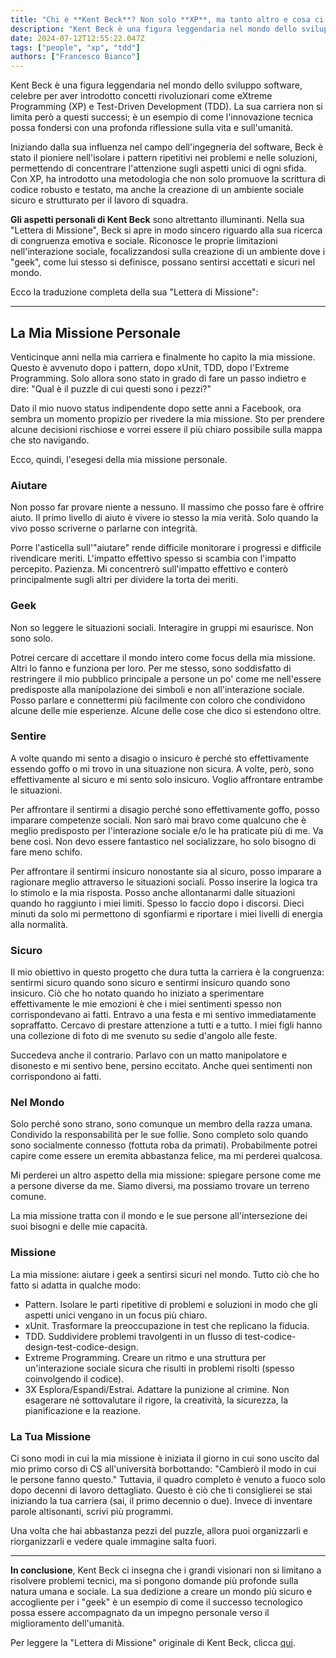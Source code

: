 ```yaml
---
title: "Chi è **Kent Beck**? Non solo **XP**, ma tanto altro e cosa ci insegna"
description: "Kent Beck è una figura leggendaria nel mondo dello sviluppo software, celebre per aver introdotto concetti rivoluzionari come eXtreme Programming (XP) e Test-Driven Development (TDD)."
date: 2024-07-12T12:55:22.047Z
tags: ["people", "xp", "tdd"]
authors: ["Francesco Bianco"]
---
```


Kent Beck è una figura leggendaria nel mondo dello sviluppo software, celebre per aver introdotto concetti rivoluzionari come eXtreme Programming (XP) e Test-Driven Development (TDD). La sua carriera non si limita però a questi successi; è un esempio di come l'innovazione tecnica possa fondersi con una profonda riflessione sulla vita e sull'umanità.

Iniziando dalla sua influenza nel campo dell'ingegneria del software, Beck è stato il pioniere nell'isolare i pattern ripetitivi nei problemi e nelle soluzioni, permettendo di concentrare l'attenzione sugli aspetti unici di ogni sfida. Con XP, ha introdotto una metodologia che non solo promuove la scrittura di codice robusto e testato, ma anche la creazione di un ambiente sociale sicuro e strutturato per il lavoro di squadra.

**Gli aspetti personali di Kent Beck** sono altrettanto illuminanti. Nella sua "Lettera di Missione", Beck si apre in modo sincero riguardo alla sua ricerca di congruenza emotiva e sociale. Riconosce le proprie limitazioni nell'interazione sociale, focalizzandosi sulla creazione di un ambiente dove i "geek", come lui stesso si definisce, possano sentirsi accettati e sicuri nel mondo.

Ecco la traduzione completa della sua "Lettera di Missione":

---

## La Mia Missione Personale

Venticinque anni nella mia carriera e finalmente ho capito la mia missione. Questo è avvenuto dopo i pattern, dopo xUnit, TDD, dopo l'Extreme Programming. Solo allora sono stato in grado di fare un passo indietro e dire: "Qual è il puzzle di cui questi sono i pezzi?"

Dato il mio nuovo status indipendente dopo sette anni a Facebook, ora sembra un momento propizio per rivedere la mia missione. Sto per prendere alcune decisioni rischiose e vorrei essere il più chiaro possibile sulla mappa che sto navigando.

Ecco, quindi, l'esegesi della mia missione personale.

### Aiutare

Non posso far provare niente a nessuno. Il massimo che posso fare è offrire aiuto. Il primo livello di aiuto è vivere io stesso la mia verità. Solo quando la vivo posso scriverne o parlarne con integrità.

Porre l'asticella sull'"aiutare" rende difficile monitorare i progressi e difficile rivendicare meriti. L'impatto effettivo spesso si scambia con l'impatto percepito. Pazienza. Mi concentrerò sull'impatto effettivo e conterò principalmente sugli altri per dividere la torta dei meriti.

### Geek

Non so leggere le situazioni sociali. Interagire in gruppi mi esaurisce. Non sono solo.

Potrei cercare di accettare il mondo intero come focus della mia missione. Altri lo fanno e funziona per loro. Per me stesso, sono soddisfatto di restringere il mio pubblico principale a persone un po' come me nell'essere predisposte alla manipolazione dei simboli e non all'interazione sociale. Posso parlare e connettermi più facilmente con coloro che condividono alcune delle mie esperienze. Alcune delle cose che dico si estendono oltre.

### Sentire

A volte quando mi sento a disagio o insicuro è perché sto effettivamente essendo goffo o mi trovo in una situazione non sicura. A volte, però, sono effettivamente al sicuro e mi sento solo insicuro. Voglio affrontare entrambe le situazioni.

Per affrontare il sentirmi a disagio perché sono effettivamente goffo, posso imparare competenze sociali. Non sarò mai bravo come qualcuno che è meglio predisposto per l'interazione sociale e/o le ha praticate più di me. Va bene così. Non devo essere fantastico nel socializzare, ho solo bisogno di fare meno schifo.

Per affrontare il sentirmi insicuro nonostante sia al sicuro, posso imparare a ragionare meglio attraverso le situazioni sociali. Posso inserire la logica tra lo stimolo e la mia risposta. Posso anche allontanarmi dalle situazioni quando ho raggiunto i miei limiti. Spesso lo faccio dopo i discorsi. Dieci minuti da solo mi permettono di sgonfiarmi e riportare i miei livelli di energia alla normalità.

### Sicuro

Il mio obiettivo in questo progetto che dura tutta la carriera è la congruenza: sentirmi sicuro quando sono sicuro e sentirmi insicuro quando sono insicuro. Ciò che ho notato quando ho iniziato a sperimentare effettivamente le mie emozioni è che i miei sentimenti spesso non corrispondevano ai fatti. Entravo a una festa e mi sentivo immediatamente sopraffatto. Cercavo di prestare attenzione a tutti e a tutto. I miei figli hanno una collezione di foto di me svenuto su sedie d'angolo alle feste.

Succedeva anche il contrario. Parlavo con un matto manipolatore e disonesto e mi sentivo bene, persino eccitato. Anche quei sentimenti non corrispondono ai fatti.

### Nel Mondo

Solo perché sono strano, sono comunque un membro della razza umana. Condivido la responsabilità per le sue follie. Sono completo solo quando sono socialmente connesso (fottuta roba da primati). Probabilmente potrei capire come essere un eremita abbastanza felice, ma mi perderei qualcosa.

Mi perderei un altro aspetto della mia missione: spiegare persone come me a persone diverse da me. Siamo diversi, ma possiamo trovare un terreno comune.

La mia missione tratta con il mondo e le sue persone all'intersezione dei suoi bisogni e delle mie capacità.

### Missione

La mia missione: aiutare i geek a sentirsi sicuri nel mondo. Tutto ciò che ho fatto si adatta in qualche modo:

- Pattern. Isolare le parti ripetitive di problemi e soluzioni in modo che gli aspetti unici vengano in un focus più chiaro.
- xUnit. Trasformare la preoccupazione in test che replicano la fiducia.
- TDD. Suddividere problemi travolgenti in un flusso di test-codice-design-test-codice-design.
- Extreme Programming. Creare un ritmo e una struttura per un'interazione sociale sicura che risulti in problemi risolti (spesso coinvolgendo il codice).
- 3X Esplora/Espandi/Estrai. Adattare la punizione al crimine. Non esagerare né sottovalutare il rigore, la creatività, la sicurezza, la pianificazione e la reazione.

### La Tua Missione

Ci sono modi in cui la mia missione è iniziata il giorno in cui sono uscito dal mio primo corso di CS all'università borbottando: "Cambierò il modo in cui le persone fanno questo." Tuttavia, il quadro completo è venuto a fuoco solo dopo decenni di lavoro dettagliato. Questo è ciò che ti consiglierei se stai iniziando la tua carriera (sai, il primo decennio o due). Invece di inventare parole altisonanti, scrivi più programmi.

Una volta che hai abbastanza pezzi del puzzle, allora puoi organizzarli e riorganizzarli e vedere quale immagine salta fuori.

---

**In conclusione**, Kent Beck ci insegna che i grandi visionari non si limitano a risolvere problemi tecnici, ma si pongono domande più profonde sulla natura umana e sociale. La sua dedizione a creare un mondo più sicuro e accogliente per i "geek" è un esempio di come il successo tecnologico possa essere accompagnato da un impegno personale verso il miglioramento dell'umanità.

Per leggere la "Lettera di Missione" originale di Kent Beck, clicca [qui](https://www.facebook.com/notes/1054470145004848/).
